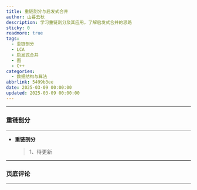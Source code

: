 ```yaml
---
title: 重链剖分与启发式合并
author: 山暮云秋
description: 学习重链剖分及其应用，了解启发式合并的思路
sticky: 0
readmore: true
tags:
  - 重链剖分
  - LCA
  - 启发式合并
  - 图
  - C++
categories:
  - 数据结构与算法
abbrlink: 5499b3ee
date: 2025-03-09 00:00:00
updated: 2025-03-09 00:00:00
---
```


---

### **重链剖分**

---

- **重链剖分**

  > 1、待更新

  <!-- more -->

---

### **页底评论**

---
